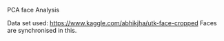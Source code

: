 PCA face Analysis

Data set used: https://www.kaggle.com/abhikjha/utk-face-cropped
Faces are synchronised in this.
